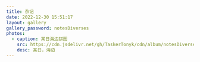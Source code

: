 ```yaml
---
title: 杂记
date: 2022-12-30 15:51:17
layout: gallery
gallery_password: notesDiverses
photos:
  - caption: 某日海边拼图
    src: https://cdn.jsdelivr.net/gh/TaskerTonyk/cdn/album/notesDiverses/ByTheSea.jpg
    desc: 某日，海边
---
```

